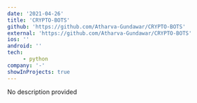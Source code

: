 ```yaml
---
date: '2021-04-26'
title: 'CRYPTO-BOTS'
github: 'https://github.com/Atharva-Gundawar/CRYPTO-BOTS'
external: 'https://github.com/Atharva-Gundawar/CRYPTO-BOTS'
ios: ''
android: ''
tech: 
     - python
company: '-'
showInProjects: true
---
```


No description provided
